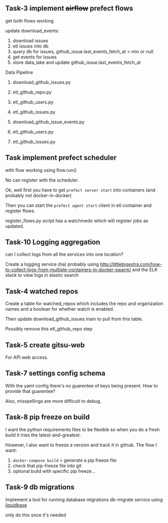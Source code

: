 

## Task-3 implement ~~airflow~~ prefect flows

get both flows working

update download_events:
 1. download issues
 1. etl issues into db
 1. query db for issues, github_issue.last_events_fetch_at < min or null
 1. get events for issues
 4. store data_lake and update github_issue.last_events_fetch_at


Data Pipeline
1. download_github_issues.py
1. etl_github_repo.py
1. etl_github_users.py
1. etl_github_issues.py

1. download_github_issue_events.py
1. etl_github_users.py
1. etl_github_issues.py


## Task implement prefect scheduler

with flow working using flow.run()

No can register with the scheduler. 

Ok, well first you have to get `prefect server start` into containers (and probably not docker-in-docker)

Then you can start the `prefect agent start` client in etl container and register flows. 

register_flows.py script has a watchmedo which will register jobs as updated.


## Task-10 Logging aggregation

can I collect logs from all the services into one location? 

Create a logging service (ha) probably using http://littlebigextra.com/how-to-collect-logs-from-multiple-containers-in-docker-swarm/ and the ELK stack to view logs in elastic search

## Task-4 watched repos

Create a table for watched_repos which includes
the repo and organization names and a boolean for whether watch is enabled.

Then update download_github_issues.main to pull from this table.

Possibly remove this etl_github_repo step


## Task-5 create gitsu-web

For API web access.


## Task-7 settings config schema

With the yaml config there's no guarentee of keys being present. How to provide that guarentee?

Also, misspellings are more difficult to debug.

## Task-8 pip freeze on build

I want the python requirements files to be flexible so when you do a fresh
build it tries the latest-and-greatest.

However, I also want to freeze a version and track it in github. The flow I want:

1. `docker-compose build` > generate a pip freeze file
1. check that pip-freeze file into git
1. optional build with specific pip freeze...


## Task-9 db migrations

Implement a tool for running database migrations
db-migrate service using [liquidbase](https://github.com/kilna/liquibase-docker)

only do this once it's needed


